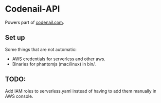 Codenail-API
============

Powers part of [codenail.com](https://codenail.com/).

Set up
------
Some things that are not automatic:
- AWS credentials for serverless and other aws.
- Binaries for phantomjs (mac/linux) in bin/.

TODO:
-----
Add IAM roles to serverless.yaml instead of having to add them manually in AWS console.
